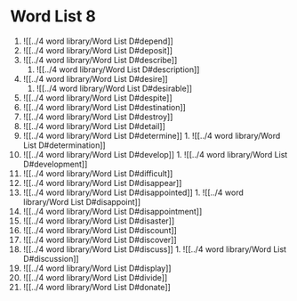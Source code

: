 # Word List 8

1. ![[../4 word library/Word List D#depend]]
2. ![[../4 word library/Word List D#deposit]]
3. ![[../4 word library/Word List D#describe]]
	 1. ![[../4 word library/Word List D#description]]
4. ![[../4 word library/Word List D#desire]]
	 1. ![[../4 word library/Word List D#desirable]]
5. ![[../4 word library/Word List D#despite]]
6. ![[../4 word library/Word List D#destination]]
7. ![[../4 word library/Word List D#destroy]]
8. ![[../4 word library/Word List D#detail]]
9. ![[../4 word library/Word List D#determine]]
		1. ![[../4 word library/Word List D#determination]]
10. ![[../4 word library/Word List D#develop]]
		1. ![[../4 word library/Word List D#development]]
11. ![[../4 word library/Word List D#difficult]]
12. ![[../4 word library/Word List D#disappear]]
13. ![[../4 word library/Word List D#disappointed]]
		1. ![[../4 word library/Word List D#disappoint]]
14. ![[../4 word library/Word List D#disappointment]]
15. ![[../4 word library/Word List D#disaster]]
16. ![[../4 word library/Word List D#discount]]
17. ![[../4 word library/Word List D#discover]]
18. ![[../4 word library/Word List D#discuss]]
		1. ![[../4 word library/Word List D#discussion]]
19. ![[../4 word library/Word List D#display]]
20. ![[../4 word library/Word List D#divide]]
21. ![[../4 word library/Word List D#donate]]
